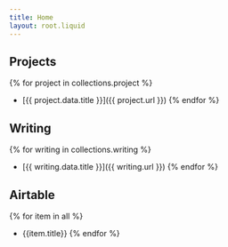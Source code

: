 ```yaml
---
title: Home
layout: root.liquid
---
```


## Projects
{% for project in collections.project %}
- [{{ project.data.title }}]({{ project.url }})
{% endfor %}

## Writing
{% for writing in collections.writing %}
- [{{ writing.data.title }}]({{ writing.url }})
{% endfor %}

## Airtable
{% for item in all %}
- {{item.title}}
{% endfor %}